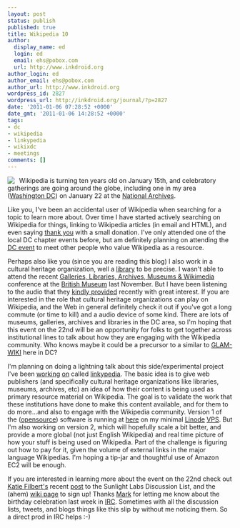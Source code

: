 ```yaml
---
layout: post
status: publish
published: true
title: Wikipedia 10
author:
  display_name: ed
  login: ed
  email: ehs@pobox.com
  url: http://www.inkdroid.org
author_login: ed
author_email: ehs@pobox.com
author_url: http://www.inkdroid.org
wordpress_id: 2827
wordpress_url: http://inkdroid.org/journal/?p=2827
date: '2011-01-06 07:28:52 +0000'
date_gmt: '2011-01-06 14:28:52 +0000'
tags:
- dc
- wikipedia
- linkypedia
- wikixdc
- meetings
comments: []
---
```

<p><a href="http://ten.wikipedia.org/"><img src="http://inkdroid.org/images/10.png" style="float: left; margin-right: 10px;" /></a></p>
<p></p>
<p>Wikipedia is turning ten years old on January 15th, and celebratory gatherings are going around the globe, including one in my area (<a href="http://ten.wikipedia.org/wiki/Washington,_D.C.">Washington DC</a>) on January 22 at the <a href="http://archives.gov">National Archives</a>.</p>
<p>Like you, I've been an accidental user of Wikipedia when searching for a topic to learn more about. Over time I have started actively searching on Wikipedia for things, linking to Wikipedia articles (in email and HTML), and even saying <a href="http://inkdroid.org/journal/2009/12/15/thank-you-wikipedia/">thank you</a> with a small donation. I've only attended one of the local DC chapter events before, but am definitely planning on attending the <a href="http://ten.wikipedia.org/wiki/Washington,_D.C.">DC event</a> to meet other people who value Wikipedia as a resource.</p>
<p>Perhaps also like you (since you are reading this blog) I also work in a cultural heritage organization, well a <a href="http://loc.gov">library</a> to be precise. I wasn't able to attend the recent <a href="http://uk.wikimedia.org/wiki/GLAM-WIKI">Galleries, Libraries, Archives, Museums &amp; Wikimedia</a> conference at the <a href="http://www.britishmuseum.org/">British Museum</a> last November. But I have been listening to the audio that they <a href="http://uk.wikimedia.org/wiki/GLAM-WIKI#Schedule">kindly provided</a> recently with great interest. If you are interested in the role that cultural heritage organizations can play on Wikipedia, and the Web in general definitely check it out if you've got a long commute (or time to kill) and a audio device of some kind. There are lots of museums, galleries, archives and libraries in the DC area, so I'm hoping that this event on the 22nd will be an opportunity for folks to get together across institutional lines to talk about how they are engaging with the Wikipedia community. Who knows maybe it could be a precursor to a similar to <a href="http://uk.wikimedia.org/wiki/GLAM-WIKI">GLAM-WIKI</a> here in DC?</p>
<p>I'm planning on doing a lightning talk about this side/experimental project I've been <a href="http://inkdroid.org/journal/2010/08/21/top-hosts-referenced-in-english-wikipedia/">working</a> <a href="http://inkdroid.org/journal/2010/08/30/edu-gov-and-tlds-in-en-wikipedia-external-links/">on</a> called <a href="http://github.com/edsu/linkypedia">linkypedia</a>. The basic idea is to give web publishers (and specifically cultural heritage organizations like libraries, museums, archives, etc) an idea of how their content is being used as primary resource material on Wikipedia. The goal is to validate the work that these institutions have done to make this content available, and for them to do more...and also to engage with the Wikipedia community. Version 1 of the (<a href="https://github.com/edsu/linkypedia">opensource</a>) software is running at <a href="http://linkypedia.inkdroid.org">here</a> on my minimal <a href="http://linode.com">Linode</a> <a href="http://en.wikipedia.org/wiki/Virtual_private_server">VPS</a>. But I'm also working on version 2, which will hopefully scale a bit better, and provide a more global (not just English Wikipedia) and real time picture of how your stuff is being used on Wikipedia. Part of the challenge is figuring out how to pay for it, given the volume of external links in the major language Wikipedias. I'm hoping a tip-jar and thoughtful use of Amazon EC2 will be enough.</p>
<p>If you are interested in learning more about the event on the 22nd check out <a href="http://twitter.com/filbertkm">Katie Filbert's</a> recent <a href="http://groups.google.com/group/sunlightlabs/browse_thread/thread/28eb06910639a7f3">post</a> to the Sunlight Labs Discussion List, and the (ahem) <a href="http://ten.wikipedia.org/wiki/Washington,_D.C.">wiki page</a> to sign up! Thanks <a href="http://matienzo.org/">Mark</a> for letting me know about the birthday celebration last week in <a href="irc://freenode.net/code4lib">IRC</a>. Sometimes with all the discussion lists, tweets, and blogs things like this slip by without me noticing them. So a direct prod in IRC helps :-)</p>
